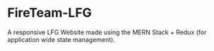 # FireTeam-LFG

A responsive LFG Website made using the MERN Stack + Redux (for application wide state management). 